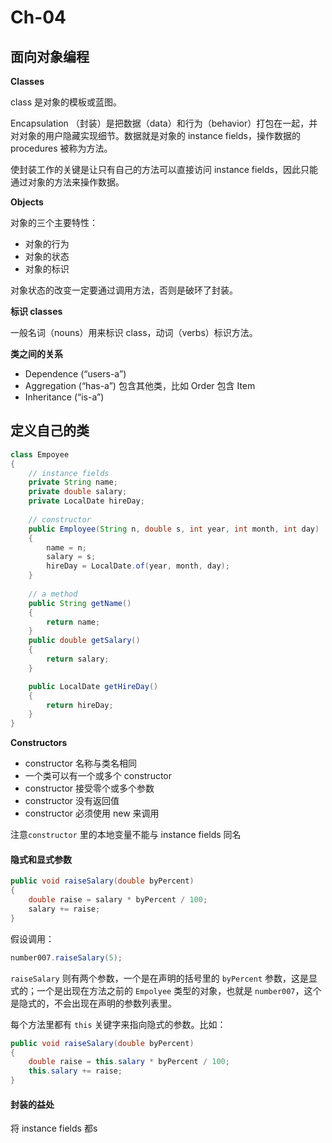 # Ch-04

## 面向对象编程

**Classes**

class 是对象的模板或蓝图。

Encapsulation （封装）是把数据（data）和行为（behavior）打包在一起，并对对象的用户隐藏实现细节。数据就是对象的 instance fields，操作数据的 procedures 被称为方法。

使封装工作的关键是让只有自己的方法可以直接访问 instance fields，因此只能通过对象的方法来操作数据。


**Objects**

对象的三个主要特性：


- 对象的行为
- 对象的状态
- 对象的标识

对象状态的改变一定要通过调用方法，否则是破环了封装。


**标识 classes**

一般名词（nouns）用来标识 class，动词（verbs）标识方法。


**类之间的关系**


- Dependence (“users-a”)
- Aggregation (“has-a”) 包含其他类，比如 Order 包含 Item
- Inheritance (“is-a”)




## 定义自己的类

```java
class Empoyee
{
    // instance fields
    private String name;
    private double salary;
    private LocalDate hireDay;
      
    // constructor
    public Employee(String n, double s, int year, int month, int day)
    {
        name = n;
        salary = s;
        hireDay = LocalDate.of(year, month, day);
    }
      
    // a method
    public String getName()
    {
        return name;
    }
    public double getSalary()
    {
        return salary;
    }

    public LocalDate getHireDay()
    {
        return hireDay;
    }
}
```

**Constructors**


- constructor 名称与类名相同
- 一个类可以有一个或多个 constructor
- constructor 接受零个或多个参数
- constructor 没有返回值
- constructor 必须使用 new 来调用

注意`constructor` 里的本地变量不能与 instance fields 同名


#### 隐式和显式参数

```java
public void raiseSalary(double byPercent)
{
    double raise = salary * byPercent / 100;
    salary += raise;
}
```

假设调用：
```java
number007.raiseSalary(5);
```

`raiseSalary` 则有两个参数，一个是在声明的括号里的 `byPercent` 参数，这是显式的；一个是出现在方法之前的 `Empolyee` 类型的对象，也就是 `number007`，这个是隐式的，不会出现在声明的参数列表里。

每个方法里都有 `this` 关键字来指向隐式的参数。比如：
```java
public void raiseSalary(double byPercent)
{
    double raise = this.salary * byPercent / 100;
    this.salary += raise;
}
```


#### 封装的益处

将 instance fields 都s
<!--stackedit_data:
eyJoaXN0b3J5IjpbMTQyNTQ1NzYyOF19
-->